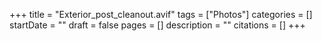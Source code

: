 +++
title = "Exterior_post_cleanout.avif"
tags = ["Photos"]
categories = []
startDate = ""
draft = false
pages = []
description = ""
citations = []
+++

